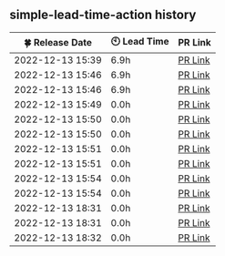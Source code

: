 ## simple-lead-time-action history


| :four_leaf_clover: Release Date | :clock10: Lead Time | PR Link |
| ---- | ---- | ---- |
| 2022-12-13 15:39 | 6.9h | [PR Link](https://github.com/d-kanai/simple-lead-time-action/pull/4) |
| 2022-12-13 15:46 | 6.9h | [PR Link](https://github.com/d-kanai/simple-lead-time-action/pull/4) |
| 2022-12-13 15:46 | 6.9h | [PR Link](https://github.com/d-kanai/simple-lead-time-action/pull/4) |
| 2022-12-13 15:49 | 0.0h | [PR Link](https://github.com/d-kanai/simple-lead-time-action/pull/6) |
| 2022-12-13 15:50 | 0.0h | [PR Link](https://github.com/d-kanai/simple-lead-time-action/pull/6) |
| 2022-12-13 15:50 | 0.0h | [PR Link](https://github.com/d-kanai/simple-lead-time-action/pull/6) |
| 2022-12-13 15:51 | 0.0h | [PR Link](https://github.com/d-kanai/simple-lead-time-action/pull/6) |
| 2022-12-13 15:51 | 0.0h | [PR Link](https://github.com/d-kanai/simple-lead-time-action/pull/6) |
| 2022-12-13 15:54 | 0.0h | [PR Link](https://github.com/d-kanai/simple-lead-time-action/pull/7) |
| 2022-12-13 15:54 | 0.0h | [PR Link](https://github.com/d-kanai/simple-lead-time-action/pull/7) |
| 2022-12-13 18:31 | 0.0h | [PR Link](https://github.com/d-kanai/simple-lead-time-action/pull/7) |
| 2022-12-13 18:31 | 0.0h | [PR Link](https://github.com/d-kanai/simple-lead-time-action/pull/7) |
| 2022-12-13 18:32 | 0.0h | [PR Link](https://github.com/d-kanai/simple-lead-time-action/pull/7) |
